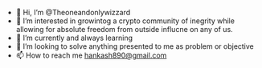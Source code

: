 - 👋 Hi, I’m @Theoneandonlywizzard
- 👀 I’m interested in growintog a crypto community of inegrity while allowing for absolute freedom from outside influcne on any of us. 
- 🌱 I’m currently and always learning 
- 💞️ I’m looking to solve anything presented to me as problem or objective 
- 📫 How to reach me hankash890@gmail.com

<!---
Theoneandonlywizzard/Theoneandonlywizzard is a ✨ special ✨ repository because its `README.md` (this file) appears on your GitHub profile.
You can click the Preview link to take a look at your changes.
--->
